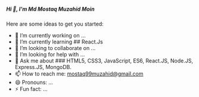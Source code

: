 ##### Hi  👋, I'm Md Mostaq Muzahid Moin

 
 

Here are some ideas to get you started:

- 🔭 I’m currently working on ...
- 🌱 I’m currently learning  ## React.Js
- 👯 I’m looking to collaborate on ...
- 🤔 I’m looking for help with ...
- 💬 Ask me about ###  HTML5, CSS3, JavaScript, ES6, React.JS, Node.JS, Express.JS, MongoDB.
- 📫 How to reach me: mostaq99muzahid@gmail.com
- 😄 Pronouns: ...
- ⚡ Fun fact: ...
 
